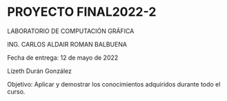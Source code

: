 # PROYECTO FINAL2022-2
LABORATORIO DE COMPUTACIÓN GRÁFICA

ING. CARLOS ALDAIR ROMAN BALBUENA

Fecha de entrega: 12 de mayo de 2022

Lizeth Durán González

Objetivo: Aplicar y demostrar los conocimientos adquiridos durante todo el curso.
